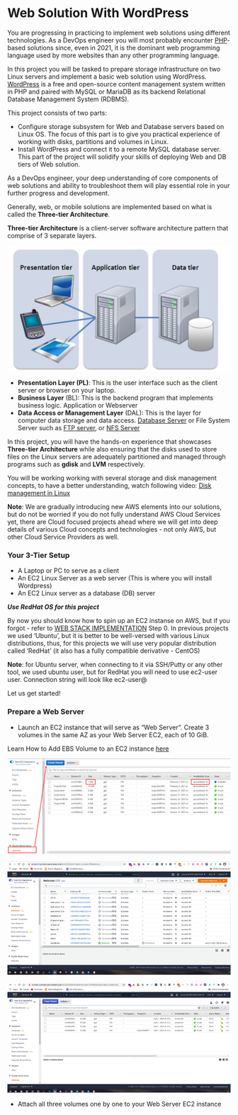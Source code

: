 # Web Solution With WordPress
You are progressing in practicing to implement web solutions using different technologies. As a DevOps engineer you will most probably encounter [PHP](https://www.php.net/)-based solutions since, even in 2021, it is the dominant web programming language used by more websites than any other programming language.

In this project you will be tasked to prepare storage infrastructure on two Linux servers and implement a basic web solution using WordPress. [WordPress](https://en.wikipedia.org/wiki/WordPress) is a free and open-source content management system written in PHP and paired with MySQL or MariaDB as its backend Relational Database Management System (RDBMS).

This project consists of two parts:
- Configure storage subsystem for Web and Database servers based on Linux OS. The focus of this part is to give you practical experience of working with disks, partitions and volumes in Linux.
- Install WordPress and connect it to a remote MySQL database server. This part of the project will solidify your skills of deploying Web and DB tiers of Web solution.

As a DevOps engineer, your deep understanding of core components of web solutions and ability to troubleshoot them will play essential role in your further progress and development.

Generally, web, or mobile solutions are implemented based on what is called the **Three-tier Architecture**.

**Three-tier Architecture** is a client-server software architecture pattern that comprise of 3 separate layers.

![](./images/six.jpeg)

- **Presentation Layer (PL)**: This is the user interface such as the client server or browser on your laptop.
- **Business Layer** (BL): This is the backend program that implements business logic. Application or Webserver
- **Data Access or Management Layer** (DAL): This is the layer for computer data storage and data access. [Database Server](https://www.computerhope.com/jargon/d/database-server.htm) or File System Server such as [FTP server](https://titanftp.com/2018/09/11/what-is-an-ftp-server/), or [NFS Server](https://searchenterprisedesktop.techtarget.com/definition/Network-File-System)

In this project, you will have the hands-on experience that showcases **Three-tier Architecture** while also ensuring that the disks used to store files on the Linux servers are adequately partitioned and managed through programs such as **gdisk** and **LVM** respectively.

You will be working working with several storage and disk management concepts, to have a better understanding, watch following video: [Disk management in Linux](https://www.youtube.com/playlist?list=PL6IQ3nFZzWfqZ18ip2tnHbbDp6JyMZtSG)

**Note**: We are gradually introducing new AWS elements into our solutions, but do not be worried if you do not fully understand AWS Cloud Services yet, there are Cloud focused projects ahead where we will get into deep details of various Cloud concepts and technologies - not only AWS, but other Cloud Service Providers as well.

### Your 3-Tier Setup
- A Laptop or PC to serve as a client
- An EC2 Linux Server as a web server (This is where you will install Wordpress)
- An EC2 Linux server as a database (DB) server

***Use RedHat OS for this project***

By now you should know how to spin up an EC2 instanse on AWS, but if you forgot - refer to [WEB STACK IMPLEMENTATION](https://github.com/samuelbartels20/web-stack-implementation) Step 0. In previous projects we used ‘Ubuntu’, but it is better to be well-versed with various Linux distributions, thus, for this projects we will use very popular distribution called ‘RedHat’ (it also has a fully compatible derivative - CentOS)

**Note**: for Ubuntu server, when connecting to it via SSH/Putty or any other tool, we used ubuntu user, but for RedHat you will need to use ec2-user user. Connection string will look like ec2-user@<Public-IP>

Let us get started!

###  Prepare a Web Server
- Launch an EC2 instance that will serve as “Web Server”. Create 3 volumes in the same AZ as your Web Server EC2, each of 10 GiB.

Learn How to Add EBS Volume to an EC2 instance [here](https://www.youtube.com/watch?v=HPXnXkBzIHw)

![](./images/volume_creation.png)

![](./images/redhat.png)

![](./images/volume.png)

- Attach all three volumes one by one to your Web Server EC2 instance